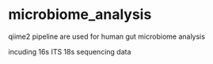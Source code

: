 # microbiome_analysis
qiime2 pipeline are used for human gut microbiome analysis

incuding 16s ITS 18s sequencing data
